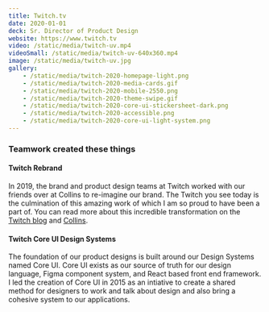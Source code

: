 ```yaml
---
title: Twitch.tv
date: 2020-01-01
deck: Sr. Director of Product Design
website: https://www.twitch.tv
video: /static/media/twitch-uv.mp4
videoSmall: /static/media/twitch-uv-640x360.mp4
image: /static/media/twitch-uv.jpg
gallery:
    - /static/media/twitch-2020-homepage-light.png
    - /static/media/twitch-2020-media-cards.gif
    - /static/media/twitch-2020-mobile-2550.png
    - /static/media/twitch-2020-theme-swipe.gif
    - /static/media/twitch-2020-core-ui-stickersheet-dark.png
    - /static/media/twitch-2020-accessible.png
    - /static/media/twitch-2020-core-ui-light-system.png
---
```


### Teamwork created these things

#### Twitch Rebrand
In 2019, the brand and product design teams at Twitch worked with our friends over at Collins to re-imagine our brand. The Twitch you see today is the culmination of this amazing work of which I am so proud to have been a part of. You can read more about this incredible transformation on the [Twitch blog](https://blog.twitch.tv/en/2019/12/03/beyond-purple/) and [Collins](https://www.wearecollins.com/work/twitch/).

#### Twitch Core UI Design Systems
The foundation of our product designs is built around our Design Systems named Core UI. Core UI exists as our source of truth for our design language, Figma component system, and React based front end framework. I led the creation of Core UI in 2015 as an intiative to create a shared method for designers to work and talk about design and also bring a cohesive system to our applications.
